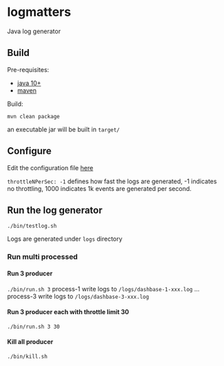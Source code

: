 # logmatters
Java log generator

## Build

Pre-requisites:

* [java 10+](https://www.oracle.com/technetwork/java/javase/downloads/jdk10-downloads-4416644.html)
* [maven](https://maven.apache.org/)

Build:
```
mvn clean package
```
an executable jar will be built in `target/`

## Configure

Edit the configuration file [here](https://github.com/dashbase/logmatters/blob/master/conf/config.yml)

`throttleNPerSec: -1` defines how fast the logs are generated, -1 indicates no throttling, 1000 indicates 1k events are generated per second.

## Run the log generator

```./bin/testlog.sh```

Logs are generated under `logs` directory

### Run multi processed
#### Run 3 producer
```./bin/run.sh 3```
process-1 write logs to `/logs/dashbase-1-xxx.log`
...
process-3 write logs to `/logs/dashbase-3-xxx.log`

#### Run 3 producer each with throttle limit 30
```./bin/run.sh 3 30```

#### Kill all producer
```./bin/kill.sh```

